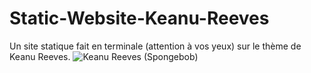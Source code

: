 # Static-Website-Keanu-Reeves
Un site statique fait en terminale (attention à vos yeux) sur le thème de Keanu Reeves.
![Keanu Reeves (Spongebob)](https://i.imgur.com/t0SKLOQ.gif)
